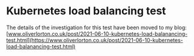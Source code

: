 # Kubernetes load balancing test

The details of the investigation for this test have been moved to my blog:
[www.oliverlorton.co.uk/post/2021-06-10-kubernetes-load-balanancing-test.html](https://www.oliverlorton.co.uk/post/2021-06-10-kubernetes-load-balanancing-test.html)
